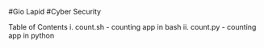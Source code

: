 #Gio Lapid
#Cyber Security

Table of Contents
i. count.sh - counting app in bash
ii. count.py - counting app in python
